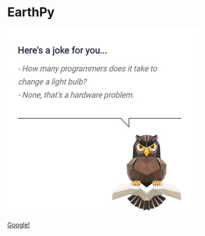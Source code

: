 # EarthPy

![Earth Python Origins](https://github.com/nakurunet/EarthPy/blob/master/LightHardware.jpg)

[Google!](http://google.com)

